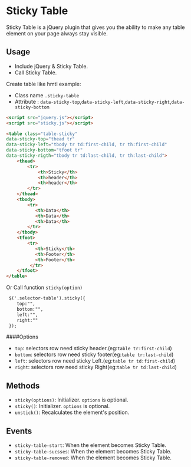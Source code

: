 # Sticky Table

Sticky Table is a jQuery plugin that gives you the ability to make any table element  on your page always stay visible.


## Usage

- Include jQuery & Sticky Table.
- Call Sticky Table.

Create table like hmtl example: 
 - Class name `.sticky-table`  
 - Attribute : `data-sticky-top`,`data-sticky-left`,`data-sticky-right`,`data-sticky-bottom`
```html
<script src="jquery.js"></script>
<script src="sticky.js"></script>

<table class="table-sticky" 
data-sticky-top="thead tr" 
data-sticky-left="tbody tr td:first-child, tr th:first-child"  
data-sticky-bottom="tfoot tr" 
data-sticky-rigth="tbody tr td:last-child, tr th:last-child">
    <thead>
        <tr>
            <th>Sticky</th>
            <th>header</th>
            <th>header</th>
        </tr>
    </thead>
    <tbody>
        <tr>
           <th>Data</th>
           <th>Data</th>
           <th>Data</th>
        </tr>
    </tbody>
    <tfoot>
        <tr>
           <th>Sticky</th>
           <th>Footer</th>
           <th>Footer</th>
         </tr>
    </tfoot>
</table>
```
Or Call function `sticky(option)`
```html
 $('.selector-table').sticky({
    top:"",
    bottom:"",
    left:"",
    right:""
 });
```
 ####Options 
  - `top`: selectors row need sticky header.(eg:`table tr:first-child`)<br>
  - `bottom`: selectors row need sticky footer(eg:`table tr:last-child`)<br>
  - `left`: selectors row need sticky Left.(eg:`table tr td:first-child`)<br>
  - `right`: selectors row need sticky Right(eg:`table tr td:last-child`)<br>

## Methods

- `sticky(options)`: Initializer. `options` is optional.
- `sticky()`: Initializer. `options` is optional.
- `unstick()`: Recalculates the element's position.

## Events

- `sticky-table-start`: When the element becomes Sticky Table.
- `sticky-table-sucsses`: When the element becomes Sticky Table.
- `sticky-table-removed`: When the element becomes Sticky Table.
